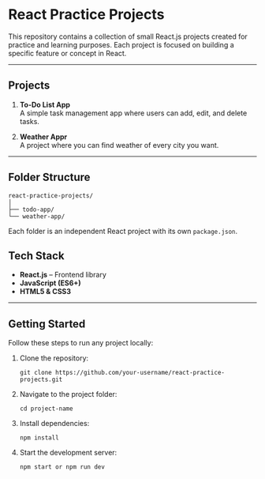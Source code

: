 # React Practice Projects

This repository contains a collection of small React.js projects created for practice and learning purposes. Each project is focused on building a specific feature or concept in React.

---

## Projects

1. **To-Do List App**  
   A simple task management app where users can add, edit, and delete tasks.

2. **Weather Appr**  
   A project where you can find weather of every city you want.

---

## Folder Structure
```
react-practice-projects/
│
├── todo-app/
└── weather-app/
```
Each folder is an independent React project with its own `package.json`.

## Tech Stack

- **React.js** – Frontend library  
- **JavaScript (ES6+)**  
- **HTML5 & CSS3**  

---

## Getting Started

Follow these steps to run any project locally:

1. Clone the repository:
   ```
   git clone https://github.com/your-username/react-practice-projects.git
   ```

2. Navigate to the project folder:
   ```
   cd project-name
   ```

3. Install dependencies:
   ```
   npm install
   ```

4. Start the development server:
   ```
   npm start or npm run dev
   ```

